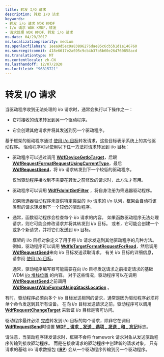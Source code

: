 ```yaml
---
title: 转发 I/O 请求
description: 转发 I/O 请求
keywords:
- 转发 i/o 请求 WDK KMDF
- I/o 请求 WDK KMDF，转发
- 请求处理 WDK KMDF、转发 i/o 请求
ms.date: 04/20/2017
ms.localizationpriority: medium
ms.openlocfilehash: 1eea9d5ec9a83896276dae85c6cb5b1d1e146760
ms.sourcegitcommit: 418e6617e2a695c9cb4b37b5b60e264760858acd
ms.translationtype: MT
ms.contentlocale: zh-CN
ms.lasthandoff: 12/07/2020
ms.locfileid: "96815721"
---
```

# <a name="forwarding-io-requests"></a>转发 I/O 请求





当驱动程序收到无法处理的 i/o 请求时，通常会执行以下操作之一：

-   它将接收的请求转发到另一个驱动程序。

-   它会创建其他请求并将其发送到另一个驱动程序。

基于框架的驱动程序通过 [使用 i/o 目标](using-i-o-targets.md)转发请求，这些目标表示系统上的其他驱动程序。 驱动程序可以使用以下任一方法将请求转发到 i/o 目标：

-   驱动程序可以通过调用 [**WdfDeviceGetIoTarget**](/windows-hardware/drivers/ddi/wdfdevice/nf-wdfdevice-wdfdevicegetiotarget)，后跟 [**WdfRequestFormatRequestUsingCurrentType**](/windows-hardware/drivers/ddi/wdfrequest/nf-wdfrequest-wdfrequestformatrequestusingcurrenttype)，最后 [**WdfRequestSend**](/windows-hardware/drivers/ddi/wdfrequest/nf-wdfrequest-wdfrequestsend)，将 i/o 请求转发到下一个较低的驱动程序。

    仅当驱动程序接收到不需要在转发之前修改的请求时，此方法才有用。

-   驱动程序可以调用 [**WdfFdoInitSetFilter**](/windows-hardware/drivers/ddi/wdffdo/nf-wdffdo-wdffdoinitsetfilter) ，将自身注册为筛选器驱动程序。

    如果筛选器驱动程序未提供特定类型的 i/o 请求的 i/o 队列，框架会自动将该类型的请求转发到下一个较低的驱动程序。

-   通常，函数驱动程序会检查每个 i/o 请求的内容。 如果函数驱动程序无法处理请求，则它可能会修改请求并将其转发到 i/o 目标。 或者，它可能会创建一个或多个新请求，并将它们发送到 i/o 目标。

    框架的 i/o 目标对象定义了用于将 i/o 请求发送到其他驱动程序的几种方法。 例如，驱动程序可以调用 [**WdfIoTargetFormatRequestForRead**](/windows-hardware/drivers/ddi/wdfiotarget/nf-wdfiotarget-wdfiotargetformatrequestforread)，然后调用 [**WdfRequestSend**](/windows-hardware/drivers/ddi/wdfrequest/nf-wdfrequest-wdfrequestsend)来向 i/o 目标发送读取请求。 有关 i/o 目标的详细信息，请参阅 [使用 I/o 目标](using-i-o-targets.md)。

    通常，驱动程序编写器可能需要在向 i/o 目标发送请求之前指定请求的基础 WDM [i/o 堆栈位置](../kernel/i-o-stack-locations.md) 的内容。 对于这些情况，驱动程序可以在调用 [**WdfRequestSend**](/windows-hardware/drivers/ddi/wdfrequest/nf-wdfrequest-wdfrequestsend)之前调用 [**WdfRequestWdmFormatUsingStackLocation**](/windows-hardware/drivers/ddi/wdfrequest/nf-wdfrequest-wdfrequestwdmformatusingstacklocation) 。

有时，驱动程序必须向多个 i/o 目标发送相同的请求，通常是因为驱动程序必须将单个命令发送到其所有设备。 在向 i/o 目标发送请求之前，驱动程序可以调用 [**WdfRequestChangeTarget**](/windows-hardware/drivers/ddi/wdfrequest/nf-wdfrequest-wdfrequestchangetarget) 来验证 i/o 目标是否可访问。

驱动程序最终必须 [完成](completing-i-o-requests.md)转发到 i/o 目标的每个请求，除非它在调用 [**WdfRequestSend**](/windows-hardware/drivers/ddi/wdfrequest/nf-wdfrequest-wdfrequestsend)时设置 [**WDF \_ 请求 \_ 发送 \_ 选项 \_ 发送 \_ 和 \_ 忘记**](/windows-hardware/drivers/ddi/wdfrequest/ne-wdfrequest-_wdf_request_send_options_flags)标志。

请注意，当驱动程序转发请求时，框架不会将 framework 请求对象从发送驱动程序传输到接收驱动程序。 而是在接收请求的驱动程序中创建新的请求对象。 只有请求的基础 i/o 请求数据包 ([**IRP**](/windows-hardware/drivers/ddi/wdm/ns-wdm-_irp)) 会从一个驱动程序传输到另一个驱动程序。

 

